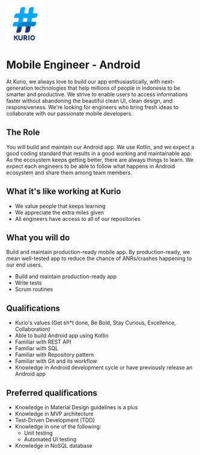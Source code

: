 <img src="logo_kurio.png" alt="Logo" style="width: 100px;"/>

# Mobile Engineer - Android

At Kurio, we always love to build our app enthusiastically, with next-generation technologies that help millions of people in Indonesia to be smarter and productive. We strive to enable users to access informations faster without abandoning the beautiful clean UI, clean design, and responsiveness. We're looking for engineers who bring fresh ideas to collaborate with our passionate mobile developers.

## The Role

You will build and maintain our Android app. We use Kotlin, and we expect a good coding standard that results in a good working and maintainable app. As the ecosystem keeps getting better, there are always things to learn. We expect each engineers to be able to follow what happens in Android ecosystem and share them among team members.

## What it's like working at Kurio

- We value people that keeps learning
- We appreciate the extra miles given
- All engineers have access to all of our repositories

## What you will do

Build and maintain production-ready mobile app. By production-ready, we mean well-tested app to reduce the chance of ANRs/crashes happening to our end users.

- Build and maintain production-ready app
- Write tests
- Scrum routines

## Qualifications

- Kurio's values (Get sh*t done, Be Bold, Stay Curious, Excellence, Collaboration)
- Able to build Android app using Kotlin
- Familiar with REST API
- Familiar with SQL
- Familiar with Repository pattern
- Familiar with Git and its workflow
- Knowledge in Android development cycle or have previously release an Android app

## Preferred qualifications

- Knowledge in Material Design guidelines is a plus
- Knowledge in MVP architecture
- Test-Driven Development (TDD)
- Knowledge in one of the following:
  - Unit testing
  - Automated UI testing
- Knowledge in NoSQL database
